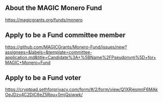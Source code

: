 ## About the MAGIC Monero Fund

https://magicgrants.org/funds/monero

## Apply to be a Fund committee member

https://github.com/MAGICGrants/Monero-Fund/issues/new?assignees=&labels=&template=committee-application.md&title=Candidate%3A+%5BName%2FPseudonym%5D+for+MAGIC+Monero+Fund

## Apply to be a Fund voter

https://cryptpad.sethforprivacy.com/form/#/2/form/view/Q1XRjesmnF6MAkOeJDzv4C2DiC6eZ5Rqu+0mjQsiwwk/
